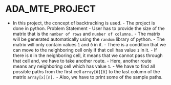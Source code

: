# ADA_MTE_PROJECT
- In this project, the concept of backtracking is used. - The project is done in python.  Problem Statement - User has to provide the size of the matrix that is the `number of rows` and `number of columns.` - The matrix will be generated automatically using the `random` library of python. - The matrix will only contain values `1` and `0` in it.  - There is a condition that we can move to the neighboring cell only if that cell has value `1` in it. - If there is `0` in the neighboring cell, it means that we cannot pass through that cell and, we have to take another route. - Here, another route means any neighboring cell which has value `1`. - We have to find all possible paths from the first cell `array[0][0]` to the last column of the matrix `array[x][n].` - Also, we have to print some of the sample paths.
